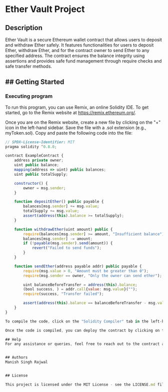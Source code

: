 # Ether Vault Project

## Description 

Ether Vault is a secure Ethereum wallet contract that allows users to deposit and withdraw Ether safely. It features functionalities for users to deposit Ether, withdraw Ether, and for the contract owner to send Ether to any specified address. The contract ensures the balance integrity using assertions and provides safe fund management through require checks and safe transfer methods.

## ## Getting Started

### Executing program

To run this program, you can use Remix, an online Solidity IDE. To get started, go to the Remix website at https://remix.ethereum.org/.

Once you are on the Remix website, create a new file by clicking on the "+" icon in the left-hand sidebar. Save the file with a .sol extension (e.g., myToken.sol). Copy and paste the following code into the file:

```javascript
// SPDX-License-Identifier: MIT
pragma solidity ^0.8.0;

contract ExampleContract {
    address private owner;
    uint public balance;
    mapping(address => uint) public balances;
    uint public totalSupply;

    constructor() {
        owner = msg.sender;
    }

    function depositEther() public payable {
        balances[msg.sender] += msg.value;
        totalSupply += msg.value;
        assert(address(this).balance >= totalSupply);
    }

    function withdrawEther(uint amount) public {
        require(balances[msg.sender] >= amount, "Insufficient balance");
        balances[msg.sender] -= amount;
        if (!payable(msg.sender).send(amount)) {
            revert("Failed to send funds");
        }
    }

    function sendEther(address payable addr) public payable {
        require(msg.value > 0, "Amount must be greater than 0");
        require(msg.sender == owner, "Only the owner can send ether");

        uint balanceBeforeTransfer = address(this).balance;
        (bool success, ) = addr.call{value: msg.value}("");
        require(success, "Transfer failed");

        assert(address(this).balance == balanceBeforeTransfer - msg.value);
    }
}

To compile the code, click on the "Solidity Compiler" tab in the left-hand sidebar. Make sure the "Compiler" option is set to "0.8.18" (or another compatible version), and then click on the "Compile MyToken.sol" button.

Once the code is compiled, you can deploy the contract by clicking on the "Deploy & Run Transactions" tab in the left-hand sidebar. Select the "MyToken" contract from the dropdown menu, and then click on the "Deploy" button.

## Help
For any assistance or queries, feel free to reach out to the contract author via [email](rajwalmanish91@gmail.com).


## Authors
Manish Singh Rajwal


## License

This project is licensed under the MIT License - see the LICENSE.md file for details
